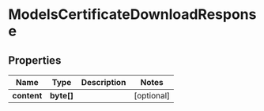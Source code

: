 

# ModelsCertificateDownloadResponse


## Properties

| Name | Type | Description | Notes |
|------------ | ------------- | ------------- | -------------|
|**content** | **byte[]** |  |  [optional] |



